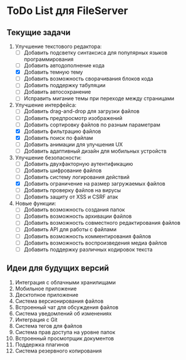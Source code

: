 # ToDo List для FileServer

## Текущие задачи
1. Улучшение текстового редактора:
   - [ ] Добавить подсветку синтаксиса для популярных языков программирования
   - [ ] Добавить автодополнение кода
   - [x] Добавить темную тему
   - [ ] Добавить возможность сворачивания блоков кода
   - [ ] Добавить поддержку табуляции
   - [ ] Добавить автосохранение
   - [ ] Исправить мигание темы при переходе между страницами

2. Улучшение интерфейса:
   - [ ] Добавить drag-and-drop для загрузки файлов
   - [ ] Добавить предпросмотр изображений
   - [ ] Добавить сортировку файлов по разным параметрам
   - [x] Добавить фильтрацию файлов
   - [x] Добавить поиск по файлам
   - [ ] Добавить анимации для улучшения UX
   - [ ] Добавить адаптивный дизайн для мобильных устройств

3. Улучшение безопасности:
   - [ ] Добавить двухфакторную аутентификацию
   - [ ] Добавить шифрование файлов
   - [ ] Добавить систему логирования действий
   - [x] Добавить ограничение на размер загружаемых файлов
   - [ ] Добавить проверку файлов на вирусы
   - [ ] Добавить защиту от XSS и CSRF атак

4. Новые функции:
   - [ ] Добавить возможность создания папок
   - [ ] Добавить возможность архивации файлов
   - [ ] Добавить возможность совместного редактирования файлов
   - [ ] Добавить API для работы с файлами
   - [ ] Добавить возможность комментирования файлов
   - [ ] Добавить возможность воспроизведения медиа файлов
   - [ ] Добавить поддержку различных кодировок текста

## Идеи для будущих версий
1. Интеграция с облачными хранилищами
2. Мобильное приложение
3. Десктопное приложение
4. Система версионирования файлов
5. Встроенный чат для обсуждения файлов
6. Система уведомлений об изменениях
7. Интеграция с Git
8. Система тегов для файлов
9. Система прав доступа на уровне папок
10. Встроенный просмотрщик документов
11. Поддержка плагинов
12. Система резервного копирования 